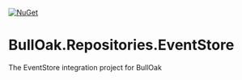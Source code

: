  [![NuGet](https://img.shields.io/nuget/v/BullOak.Repositories.EventStore.svg)](https://www.nuget.org/packages/BullOak.Repositories.EventStore)
# BullOak.Repositories.EventStore
The EventStore integration project for BullOak
